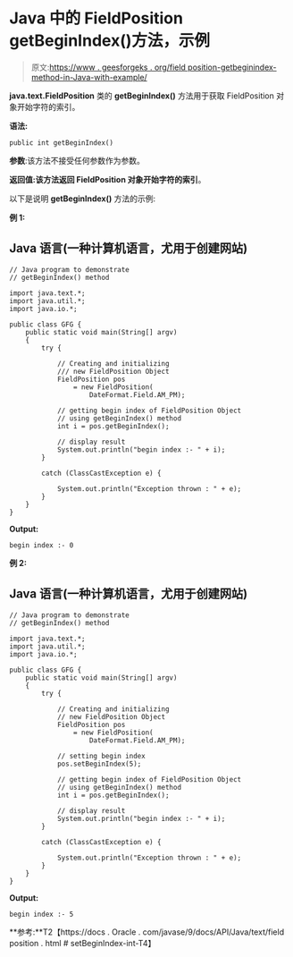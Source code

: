 # Java 中的 FieldPosition getBeginIndex()方法，示例

> 原文:[https://www . geesforgeks . org/field position-getbeginindex-method-in-Java-with-example/](https://www.geeksforgeeks.org/fieldposition-getbeginindex-method-in-java-with-example/)

**java.text.FieldPosition** 类的 **getBeginIndex()** 方法用于获取 FieldPosition 对象开始字符的索引。

**语法:**

```
public int getBeginIndex()
```

**参数**:该方法不接受任何参数作为参数。

**返回值:**该方法返回 FieldPosition 对象开始字符的**索引**。

以下是说明 **getBeginIndex()** 方法的示例:

**例 1:**

## Java 语言(一种计算机语言，尤用于创建网站)

```
// Java program to demonstrate
// getBeginIndex() method

import java.text.*;
import java.util.*;
import java.io.*;

public class GFG {
    public static void main(String[] argv)
    {
        try {

            // Creating and initializing
            /// new FieldPosition Object
            FieldPosition pos
                = new FieldPosition(
                    DateFormat.Field.AM_PM);

            // getting begin index of FieldPosition Object
            // using getBeginIndex() method
            int i = pos.getBeginIndex();

            // display result
            System.out.println("begin index :- " + i);
        }

        catch (ClassCastException e) {

            System.out.println("Exception thrown : " + e);
        }
    }
}
```

**Output:** 

```
begin index :- 0
```

**例 2:**

## Java 语言(一种计算机语言，尤用于创建网站)

```
// Java program to demonstrate
// getBeginIndex() method

import java.text.*;
import java.util.*;
import java.io.*;

public class GFG {
    public static void main(String[] argv)
    {
        try {

            // Creating and initializing
            // new FieldPosition Object
            FieldPosition pos
                = new FieldPosition(
                    DateFormat.Field.AM_PM);

            // setting begin index
            pos.setBeginIndex(5);

            // getting begin index of FieldPosition Object
            // using getBeginIndex() method
            int i = pos.getBeginIndex();

            // display result
            System.out.println("begin index :- " + i);
        }

        catch (ClassCastException e) {

            System.out.println("Exception thrown : " + e);
        }
    }
}
```

**Output:** 

```
begin index :- 5
```

**参考:**T2【https://docs . Oracle . com/javase/9/docs/API/Java/text/field position . html # setBeginIndex-int-T4】